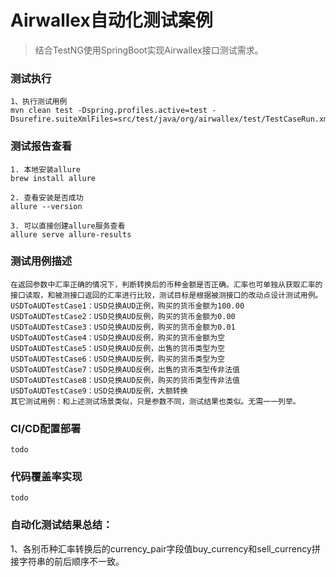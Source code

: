 # Airwallex自动化测试案例

> 结合TestNG使用SpringBoot实现Airwallex接口测试需求。

### 测试执行
```
1、执行测试用例
mvn clean test -Dspring.profiles.active=test -Dsurefire.suiteXmlFiles=src/test/java/org/airwallex/test/TestCaseRun.xml
```

### 测试报告查看
```
1. 本地安装allure
brew install allure

2. 查看安装是否成功
allure --version

3. 可以直接创建allure服务查看
allure serve allure-results
```

### 测试用例描述
```
在返回参数中汇率正确的情况下，判断转换后的币种金额是否正确。汇率也可单独从获取汇率的接口读取，和被测接口返回的汇率进行比较，测试目标是根据被测接口的改动点设计测试用例。
USDToAUDTestCase1：USD兑换AUD正例，购买的货币金额为100.00
USDToAUDTestCase2：USD兑换AUD反例，购买的货币金额为0.00
USDToAUDTestCase3：USD兑换AUD反例，购买的货币金额为0.01
USDToAUDTestCase4：USD兑换AUD反例，购买的货币金额为空
USDToAUDTestCase5：USD兑换AUD反例，出售的货币类型为空
USDToAUDTestCase6：USD兑换AUD反例，购买的货币类型为空
USDToAUDTestCase7：USD兑换AUD反例，出售的货币类型传非法值
USDToAUDTestCase8：USD兑换AUD反例，购买的货币类型传非法值
USDToAUDTestCase9：USD兑换AUD反例，大额转换
其它测试用例：和上述测试场景类似，只是参数不同，测试结果也类似。无需一一列举。
```

### CI/CD配置部署
```
todo
```

### 代码覆盖率实现
```
todo
```

### 自动化测试结果总结：
1、各别币种汇率转换后的currency_pair字段值buy_currency和sell_currency拼接字符串的前后顺序不一致。